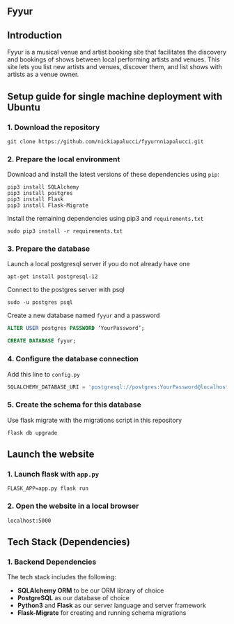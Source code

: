 Fyyur
-----

## Introduction

Fyyur is a musical venue and artist booking site that facilitates the discovery and bookings of shows between local performing artists and venues. This site lets you list new artists and venues, discover them, and list shows with artists as a venue owner.

## Setup guide for single machine deployment with Ubuntu

### 1. Download the repository
```
git clone https://github.com/nickiapalucci/fyyurnniapalucci.git
```
### 2. Prepare the local environment
Download and install the latest versions of these dependencies using `pip`:
```
pip3 install SQLAlchemy
pip3 install postgres
pip3 install Flask
pip3 install Flask-Migrate
```
Install the remaining dependencies using pip3 and `requirements.txt`
```
sudo pip3 install -r requirements.txt
```
### 3. Prepare the database
Launch a local postgresql server if you do not already have one
```
apt-get install postgresql-12
```
Connect to the postgres server with psql
```
sudo -u postgres psql
```
Create a new database named `fyyur` and a password
```sql
ALTER USER postgres PASSWORD ‘YourPassword’;

CREATE DATABASE fyyur;
```

### 4. Configure the database connection
Add this line to `config.py`
```python
SQLALCHEMY_DATABASE_URI = 'postgresql://postgres:YourPassword@localhost:5432/fyyur'
```
### 5. Create the schema for this database
Use flask migrate with the migrations script in this repository
```
flask db upgrade
```
## Launch the website

### 1. Launch flask with `app.py`
```
FLASK_APP=app.py flask run
```
### 2. Open the website in a local browser
```http
localhost:5000
```
## Tech Stack (Dependencies)

### 1. Backend Dependencies
The tech stack includes the following:
 * **SQLAlchemy ORM** to be our ORM library of choice
 * **PostgreSQL** as our database of choice
 * **Python3** and **Flask** as our server language and server framework
 * **Flask-Migrate** for creating and running schema migrations